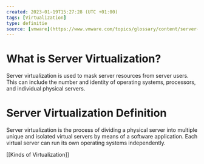 ```yaml
---
created: 2023-01-19T15:27:28 (UTC +01:00)
tags: [Virtualization]
type: definitie
source: [vmware](https://www.vmware.com/topics/glossary/content/server-virtualization)
--- 
```



# What is Server Virtualization?
Server virtualization is used to mask server resources from server users. This can include the number and identity of operating systems, processors, and individual physical servers.
# Server Virtualization Definition
Server virtualization is the process of dividing a physical server into multiple unique and isolated virtual servers by means of a software application. Each virtual server can run its own operating systems independently.

[[Kinds of Virtualization]]

